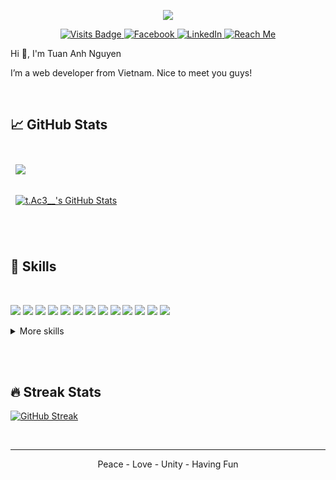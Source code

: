 <p align="center"><img src="https://tac3.tk/logo512.png" align="center" /></p>

<p align="center">
  <a href="https://github.com/t-Ac3" target="_blank" rel="nofollow">
    <img src="https://badges.pufler.dev/visits/t-Ac3/t-Ac3?color=ee6880&labelColor=ffffff" alt="Visits Badge">
  </a>
  <a href="https://www.facebook.com/nt.ace.96" target="_blank" rel="nofollow">
    <img src="https://img.shields.io/badge/Facebook-informational?style=flat&logo=facebook&logoColor=blue&color=ee6880&labelColor=ffffff" alt="Facebook">
  </a>
  <a href="https://www.linkedin.com/in/tuan-anh-nguyen-109543172/" target="_blank" rel="nofollow">
    <img src="https://img.shields.io/badge/LinkedIn-informational?style=flat&logo=linkedin&logoColor=blue&color=ee6880&labelColor=ffffff" alt="LinkedIn">
  </a>
  <a href="mailto:anh.nt9996@gmail.com" target="_blank" rel="nofollow">
    <img src="https://img.shields.io/badge/Reach%20Me-informational?style=flat&logo=gmail&logoColor=bb001b&color=ee6880&labelColor=ffffff" alt="Reach Me">
  </a>
</p>

Hi 👋, I'm Tuan Anh Nguyen

I’m a web developer from Vietnam. Nice to meet you guys!

<br>

## &#x1f4c8; GitHub Stats
<br>
<a href="https://github.com/t-Ac3">
  <img align="center" style="margin:0.5rem" src="https://github-readme-stats.vercel.app/api/top-langs/?username=t-Ac3&title_color=ee6880&text_color=ee6880&border_color=ee6880&layout=compact&bg_color=ffffff" />
</a>
<br><br>
<a href="https://github.com/t-Ac3">
  <img align="center" style="margin:0.5rem" src="https://github-readme-stats.vercel.app/api?username=t-Ac3&title_color=ee6880&text_color=ee6880&border_color=ee6880&layout=compact" alt="t.Ac3__'s GitHub Stats" />
</a>

<br><br>

## 💼 Skills
<br>

![](https://img.shields.io/badge/PHP-informational?style=flat&logo=PHP&logoColor=474A8A&color=ee6880&labelColor=ffffff)
![](https://img.shields.io/badge/Laravel-informational?style=flat&logo=laravel&logoColor=F05340&color=ee6880&labelColor=ffffff)
![](https://img.shields.io/badge/React.js-informational?style=flat&logo=react&logoColor=61DBFB&color=ee6880&labelColor=ffffff)
![](https://img.shields.io/badge/Node.js-informational?style=flat&logo=node.js&logoColor=3C873A&color=ee6880&labelColor=ffffff)
![](https://img.shields.io/badge/JavaScript-informational?style=flat&logo=javascript&logoColor=F0DB4F&color=ee6880&labelColor=ffffff)
![](https://img.shields.io/badge/HTML-informational?style=flat&logo=html5&logoColor=E34C26&color=ee6880&labelColor=ffffff)
![](https://img.shields.io/badge/CSS-informational?style=flat&logo=css3&logoColor=264bdd&color=ee6880&labelColor=ffffff)
![](https://img.shields.io/badge/TypeScript-informational?style=flat&logo=typescript&logoColor=3178c6&color=ee6880&labelColor=ffffff)
![](https://img.shields.io/badge/Next.js-informational?style=flat&logo=next.js&logoColor=000000&color=ee6880&labelColor=ffffff)
![](https://img.shields.io/badge/NestJS-informational?style=flat&logo=nestjs&logoColor=e0234d&color=ee6880&labelColor=ffffff)
![](https://img.shields.io/badge/MySQL-informational?style=flat&logo=mysql&logoColor=00758F&color=ee6880&labelColor=ffffff)
![](https://img.shields.io/badge/NPM-informational?style=flat&logo=npm&logoColor=CC3534&color=ee6880&labelColor=ffffff)
![](https://img.shields.io/badge/Git-informational?style=flat&logo=git&logoColor=F05032&color=ee6880&labelColor=ffffff)

<details>
<summary>More skills</summary>
<br>

Used to work with

![](https://img.shields.io/badge/GitLab-informational?style=flat&logo=gitlab&logoColor=FCA121&color=ee6880&labelColor=ffffff)
![](https://img.shields.io/badge/Bitbucket-informational?style=flat&logo=bitbucket&logoColor=0052CC&color=ee6880&labelColor=ffffff)
![](https://img.shields.io/badge/Docker-informational?style=flat&logo=docker&logoColor=2496ED&color=ee6880&labelColor=ffffff)
![](https://img.shields.io/badge/NGINX-informational?style=flat&logo=nginx&logoColor=009639&color=ee6880&labelColor=ffffff)
![](https://img.shields.io/badge/Apache-informational?style=flat&logo=nginx&logoColor=D22128&color=ee6880&labelColor=ffffff)
![](https://img.shields.io/badge/Postman-informational?style=flat&logo=postman&logoColor=FF6C37&color=ee6880&labelColor=ffffff)
![](https://img.shields.io/badge/JMeter-informational?style=flat&logo=apache%20jmeter&logoColor=D22128&color=ee6880&labelColor=ffffff)

Learning

![](https://img.shields.io/badge/Firebase-informational?style=flat&logo=firebase&logoColor=FFCA28&color=ee6880&labelColor=ffffff)
![](https://img.shields.io/badge/AWS-informational?style=flat&logo=amazon%20aws&logoColor=232F3E&color=ee6880&labelColor=ffffff)
![](https://img.shields.io/badge/Flutter-informational?style=flat&logo=flutter&logoColor=02569B&color=ee6880&labelColor=ffffff)
![](https://img.shields.io/badge/Dart-informational?style=flat&logo=dart&logoColor=0175C2&color=ee6880&labelColor=ffffff)

</details>

<br><br>

## 🔥 Streak Stats

[![GitHub Streak](https://github-readme-streak-stats.herokuapp.com?user=t-Ac3&theme=omni&hide_border=true&date_format=M%20j%5B%2C%20Y%5D&background=FFFFFF&border=DD4590&dates=969696)]()

<br>

---

<p align="center" size="2"> Peace - Love - Unity - Having Fun </p>
